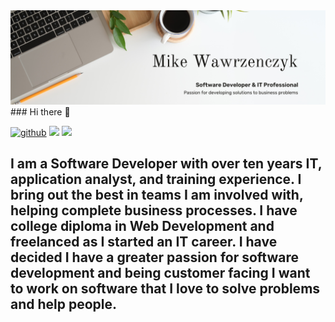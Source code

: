 <img src='MikeWawrzenczykBanner.png'>
### Hi there 👋

<a href="https://github.com/mikewawrzenczyk">![github](https://img.shields.io/badge/MyGithub-512BD4?style=for-the-badge&logo=GitHub&logoColor=white)</a>
<a href='https://www.linkedin.com/in/mike-wawrzenczyk/'><img src="https://img.shields.io/badge/My Linkedin-512BD4?style=for-the-badge&logo=linkedin&logoColor=white"></a>
<a href='https://twitter.com/michaldubs'><img src="https://img.shields.io/badge/Twitter-512BD4?style=for-the-badge&logo=twitter&logoColor=white"></a>


<h2>I am a Software Developer with over ten years IT, application analyst, and training experience. I bring out the best in teams I am involved with, helping complete business processes. I have college diploma in Web Development and freelanced as I started an IT career. I have decided I have a greater passion for software development and being customer facing I want to work on software that I love to solve problems and help people.</h2>

<!--
**mikewawrzenczyk/mikewawrzenczyk** is a ✨ _special_ ✨ repository because its `README.md` (this file) appears on your GitHub profile.

Here are some ideas to get you started:

- 🔭 I’m currently working on ...
- 🌱 I’m currently learning ...
- 👯 I’m looking to collaborate on ...
- 🤔 I’m looking for help with ...
- 💬 Ask me about ...
- 📫 How to reach me: ...
- 😄 Pronouns: ...
- ⚡ Fun fact: ...
-->
